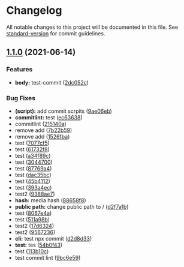# Changelog

All notable changes to this project will be documented in this file. See [standard-version](https://github.com/conventional-changelog/standard-version) for commit guidelines.

## [1.1.0](https://github.com/OdaNeo/webpack4-multi-page/compare/v1.0.0...v1.1.0) (2021-06-14)


### Features

* **body:** test-commit ([2dc052c](https://github.com/OdaNeo/webpack4-multi-page/commit/2dc052ccfd10c0486574d7502fb778b4ae6917f2))


### Bug Fixes

* **(script):** add commit scrpits ([9ae06eb](https://github.com/OdaNeo/webpack4-multi-page/commit/9ae06eb901e6d03cec53dd8ebb9fb44dda377cb8))
* **commitlint:** test ([ec63638](https://github.com/OdaNeo/webpack4-multi-page/commit/ec63638aecc7331ee35ef20090a65a288a4fa531))
* commitlint ([215140a](https://github.com/OdaNeo/webpack4-multi-page/commit/215140a1de84fb2132f27e44683b0327c522233e))
* remove add ([7b22b59](https://github.com/OdaNeo/webpack4-multi-page/commit/7b22b59691ae9420378514c39a7e677bc2101688))
* remove add ([1526fba](https://github.com/OdaNeo/webpack4-multi-page/commit/1526fba9ed799361ce87194914d6eefe2bfa0d62))
* test ([7077cf5](https://github.com/OdaNeo/webpack4-multi-page/commit/7077cf53738bb2bb7ecff19ca6a9d74416bf41d5))
* test ([61732f8](https://github.com/OdaNeo/webpack4-multi-page/commit/61732f8403e8f43a8a55c00cd29f909d06a3868b))
* test ([a34f89c](https://github.com/OdaNeo/webpack4-multi-page/commit/a34f89cd82e3fbc106ba238610e2f09573359d06))
* test ([3044700](https://github.com/OdaNeo/webpack4-multi-page/commit/3044700a7103e0a6f91d410e2eb967da7de0acf5))
* test ([87769a4](https://github.com/OdaNeo/webpack4-multi-page/commit/87769a43f8aa00d706b138fd687cd230eb17b7c3))
* test ([dac35bc](https://github.com/OdaNeo/webpack4-multi-page/commit/dac35bca6a27e365ce88d7198546acbf30f98528))
* test ([45b4112](https://github.com/OdaNeo/webpack4-multi-page/commit/45b4112f6139141c23cd41994577aa27b677407c))
* test ([393a4ec](https://github.com/OdaNeo/webpack4-multi-page/commit/393a4ec9491e76d854262fb54a398fa535832761))
* test2 ([9388ae7](https://github.com/OdaNeo/webpack4-multi-page/commit/9388ae71ef0a39ccd7db97698b0a2582872bacb0))
* **hash:** media hash ([88658f8](https://github.com/OdaNeo/webpack4-multi-page/commit/88658f8d1ec377c1152155d70cd4d365e29a5563))
* **public path:** change public path to / ([d2f7a1b](https://github.com/OdaNeo/webpack4-multi-page/commit/d2f7a1bdffd80a2cb2c9cb13fb7d553e57928081))
* test ([8067e4a](https://github.com/OdaNeo/webpack4-multi-page/commit/8067e4aeaa20f53e067912629204dd676751b887))
* test ([511a98b](https://github.com/OdaNeo/webpack4-multi-page/commit/511a98bf7225c9975aadc01a6c66f8d3fbd071b2))
* test2 ([17d6324](https://github.com/OdaNeo/webpack4-multi-page/commit/17d6324682d6cd9295f3b77a8773ec9cd948787a))
* test2 ([9567236](https://github.com/OdaNeo/webpack4-multi-page/commit/9567236ec621a097ebbb6a3ae5e0babd3db405d7))
* **cli:** test npx commit ([d2d8d33](https://github.com/OdaNeo/webpack4-multi-page/commit/d2d8d33822a2567a7be92135617f72196fc34c5f))
* **test:** tes ([54b0f43](https://github.com/OdaNeo/webpack4-multi-page/commit/54b0f439508ca81116adcdc3be863591527fe724))
* test ([113b10c](https://github.com/OdaNeo/webpack4-multi-page/commit/113b10c2320b444b14d4a1d885c33d5e544bd778))
* test commit lint ([9bc6e59](https://github.com/OdaNeo/webpack4-multi-page/commit/9bc6e5909c9800244339dea3435b6cffb7487422))
